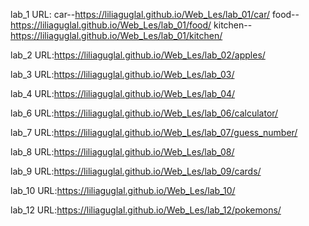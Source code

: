 lab_1  URL:    car--https://liliaguglal.github.io/Web_Les/lab_01/car/
                food--https://liliaguglal.github.io/Web_Les/lab_01/food/
                kitchen--https://liliaguglal.github.io/Web_Les/lab_01/kitchen/

lab_2  URL:https://liliaguglal.github.io/Web_Les/lab_02/apples/ 

lab_3  URL:https://liliaguglal.github.io/Web_Les/lab_03/

lab_4  URL:https://liliaguglal.github.io/Web_Les/lab_04/

lab_6  URL:https://liliaguglal.github.io/Web_Les/lab_06/calculator/

lab_7  URL:https://liliaguglal.github.io/Web_Les/lab_07/guess_number/

lab_8  URL:https://liliaguglal.github.io/Web_Les/lab_08/

lab_9  URL:https://liliaguglal.github.io/Web_Les/lab_09/cards/

lab_10  URL:https://liliaguglal.github.io/Web_Les/lab_10/

lab_12  URL:https://liliaguglal.github.io/Web_Les/lab_12/pokemons/
